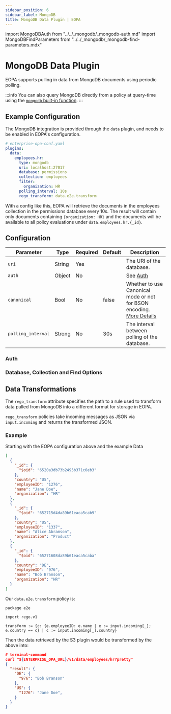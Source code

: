 ```yaml
---
sidebar_position: 6
sidebar_label: MongoDB
title: MongoDB Data Plugin | EOPA
---
```


import MongoDBAuth from "../../_mongodb/_mongodb-auth.md"
import MongoDBFindParameters from "../../_mongodb/_mongodb-find-parameters.mdx"


# MongoDB Data Plugin

EOPA supports pulling in data from MongoDB documents using periodic polling.

:::info
You can also query MongoDB directly from a policy at query-time using the [`mongodb` built-in function](/eopa/reference/built-in-functions/mongodb).
:::


## Example Configuration

The MongoDB integration is provided through the `data` plugin, and needs to be enabled in EOPA's configuration.

```yaml
# enterprise-opa-conf.yaml
plugins:
  data:
    employees.hr:
      type: mongodb
      uri: localhost:27017
      database: permissions
      collection: employees
      filter:
        organization: HR
      polling_interval: 10s
      rego_transform: data.e2e.transform
```

With a config like this, EOPA will retrieve the documents in the employees collection in the permissions database every 10s.
The result will contain only documents containing `{organization: HR}` and the documents will be available to all policy evaluations under `data.employees.hr.{_id}`.


## Configuration

| Parameter | Type | Required | Default | Description |
| --- | --- | --- | --- | --- |
| `uri` | String | Yes |  | The URI of the database.  |
| `auth` | Object | No |  | See [Auth](#auth) |
| `canonical` | Bool | No | false | Whether to use Canonical mode or not for BSON encoding. [More Details](https://www.mongodb.com/docs/manual/reference/mongodb-extended-json/) |
| `polling_interval` | Strong | No | 30s | The interval between polling of the database. |


### Auth

<MongoDBAuth />


### Database, Collection and Find Options

<MongoDBFindParameters options_name="find_options" />


## Data Transformations

The `rego_transform` attribute specifies the path to a rule used to transform data pulled from MongoDB into a different format for storage in EOPA.

`rego_transform` policies take incoming messages as JSON via `input.incoming` and returns the transformed JSON.


### Example

Starting with the EOPA configuration above and the example Data

```json
[
  {
    "_id": {
      "$oid": "6520a3db73b2495b371c6eb3"
    },
    "country": "US",
    "employeeID": "1276",
    "name": "Jane Doe",
    "organization": "HR"
  },
  {
    "_id": {
      "$oid": "652715d4da89b61eaca5cab9"
    },
    "country": "US",
    "employeeID": "1337",
    "name": "Alice Abramson",
    "organization": "Product"
  },
  {
    "_id": {
      "$oid": "65271608da89b61eaca5caba"
    },
    "country": "DE",
    "employeeID": "976",
    "name": "Bob Branson",
    "organization": "HR"
  }
]
```

Our `data.e2e.transform` policy is:

```rego
package e2e

import rego.v1

transform := {c: {e.employeeID: e.name | e := input.incoming[_]; e.country == c} | c := input.incoming[_].country}
```

Then the data retrieved by the S3 plugin would be transformed by the above into:

```json
# terminal-command
curl "${ENTERPRISE_OPA_URL}/v1/data/employees/hr?pretty"
{
  "result": {
    "DE": {
      "976": "Bob Branson"
    },
    "US": {
      "1276": "Jane Doe",
    }
  }
}
```
